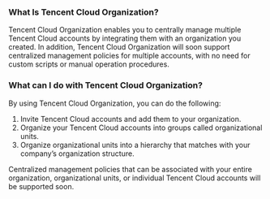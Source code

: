 ### What Is Tencent Cloud Organization?

Tencent Cloud Organization enables you to centrally manage multiple Tencent Cloud accounts by integrating them with an organization you created. In addition, Tencent Cloud Organization will soon support centralized management policies for multiple accounts, with no need for custom scripts or manual operation procedures.  

### What can I do with Tencent Cloud Organization? 

By using Tencent Cloud Organization, you can do the following:

1. Invite Tencent Cloud accounts and add them to your organization.
2. Organize your Tencent Cloud accounts into groups called organizational units.
3. Organize organizational units into a hierarchy that matches with your company’s organization structure.

Centralized management policies that can be associated with your entire organization, organizational units, or individual Tencent Cloud accounts will be supported soon.


